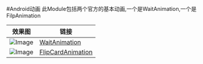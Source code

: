 #Android动画
此Module包括两个官方的基本动画,一个是WaitAnimation,一个是FilpAnimation

效果图|链接
---|---
![Image](https://github.com/siyehua/Android_Siyehua/blob/master/actionbartest/_module/WaitAnimation.gif)|[WaitAnimation](../actionbartest/src/main/java/com/siyehua/actionbartest/MainActivity)
![Image](https://github.com/siyehua/Android_Siyehua/blob/master/actionbartest/_module/FlipCardAnimation.gif)|[FlipCardAnimation](../actionbartest/src/main/java/com/siyehua/actionbartest/MainActivity)